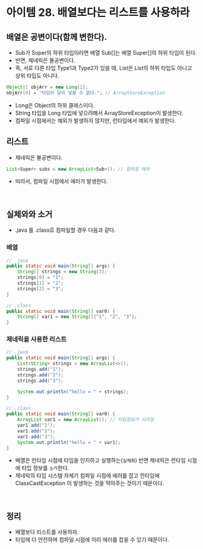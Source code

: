 # 아이템 28. 배열보다는 리스트를 사용하라

## 배열은 공변이다(함께 변한다).
* Sub가 Super의 하위 타입이라면 배열 Sub[]는 배열 Super[]의 하위 타입이 된다.
* 반면, 제네릭은 불공변이다.
* 즉, 서로 다른 타입 Type1과 Type2가 있을 때, List<Type1>은 List<Type2>의 하위 타입도 아니고 상위 타입도 아니다.
```java
Object[] objArr = new Long[1];
objArr[0] = "타입이 달라 넣을 수 없다."; // ArrayStoreException
```
* Long은 Object의 하위 클래스이다.
* String 타입을 Long 타입에 넣으려해서 ArrayStoreException이 발생한다.
* 컴파일 시점에서는 예외가 발생하지 않지만, 런타임에서 예외가 발생한다.

## 리스트
* 제네릭은 불공변이다.
```java
List<Super> subs = new ArrayList<Sub>(); // 컴파일 에라
```
* 따라서, 컴파일 시점에서 에러가 발생한다.

<br>

## 실체와와 소거
* .java 를 .class로 컴파일할 경우 다음과 같다.
### 배열
```java
// .java
public static void main(String[] args) {
    String[] strings = new String[3];
    strings[0] = "1";
    strings[1] = "2";
    strings[2] = "3";
}

// .class
public static void main(String[] var0) {
    String[] var1 = new String[]{"1", "2", "3"};
}
```
### 제네릭을 사용한 리스트
```java
// .java
public static void main(String[] args) {
    List<String> strings = new ArrayList<>();
    strings.add("1");
    strings.add("2");
    strings.add("3");

    System.out.println("hello = " + strings);
}

// .class
public static void main(String[] var0) {
    ArrayList var1 = new ArrayList(); // 타입정보가 사라짐
    var1.add("1");
    var1.add("2");
    var1.add("3");
    System.out.println("hello = " + var1);
}
```
* 배열은 런타임 시점에 타입을 인지하고 실행하는(`실체화`) 반면 제네릭은 런타임 시점에 타입 정보를 `소거`한다.
* 제네릭의 타입 시스템 자체가 컴파일 시점에 에러를 잡고 런타임에 ClassCastException 이 발생하는 것을 막아주는 것이기 때문이다.

<br>

## 정리
* 배열보다 리스트를 사용하자.
* 타입에 더 안전하며 컴파일 시점에 미리 에러를 잡을 수 있기 때문이다.